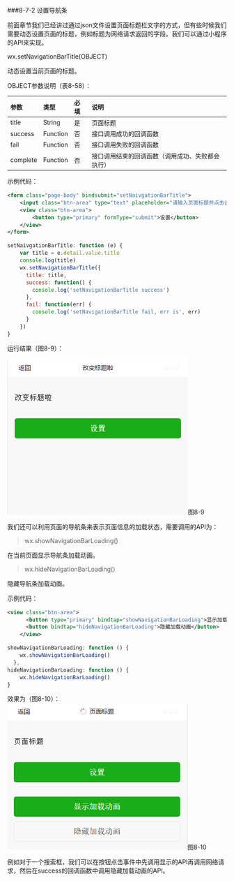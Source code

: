 ###8-7-2 设置导航条

前面章节我们已经讲过通过json文件设置页面标题栏文字的方式，但有些时候我们需要动态设置页面的标题，例如标题为网络请求返回的字段。我们可以通过小程序的API来实现。

wx.setNavigationBarTitle(OBJECT)

动态设置当前页面的标题。

OBJECT参数说明（表8-58）：

| 参数 | 类型 | 必填 | 说明 |
| :--- | :--- | :--- | :--- |
|title	|String	|是	|页面标题|
|success	|Function	|否	|接口调用成功的回调函数|
|fail	|Function	|否	|接口调用失败的回调函数|
|complete	|Function	|否	|接口调用结束的回调函数（调用成功、失败都会执行）|

示例代码：

```xml
<form class="page-body" bindsubmit="setNaivgationBarTitle">
    <input class="btn-area" type="text" placeholder="请输入页面标题并点击设置即可" name="title"></input>
    <view class="btn-area">
        <button type="primary" formType="submit">设置</button>
    </view>
</form>
```

```js
setNaivgationBarTitle: function (e) {
    var title = e.detail.value.title
    console.log(title)
    wx.setNavigationBarTitle({
      title: title,
      success: function() {
        console.log('setNavigationBarTitle success')
      },
      fail: function(err) {
        console.log('setNavigationBarTitle fail, err is', err)
      }
    })
}
```

运行结果（图8-9）：

![](/assets/8-9.png)图8-9

我们还可以利用页面的导航条来表示页面信息的加载状态，需要调用的API为：

>wx.showNavigationBarLoading()

在当前页面显示导航条加载动画。

>wx.hideNavigationBarLoading()

隐藏导航条加载动画。

示例代码：

```xml
<view class="btn-area">
      <button type="primary" bindtap="showNavigationBarLoading">显示加载动画</button>
      <button bindtap="hideNavigationBarLoading">隐藏加载动画</button>
    </view>
```

```js
showNavigationBarLoading: function () {
    wx.showNavigationBarLoading()
  },
hideNavigationBarLoading: function () {
    wx.hideNavigationBarLoading()
}
```
效果为（图8-10）：
![](/assets/8-10.png)图8-10

例如对于一个搜索框，我们可以在按钮点击事件中先调用显示的API再调用网络请求，然后在success的回调函数中调用隐藏加载动画的API。